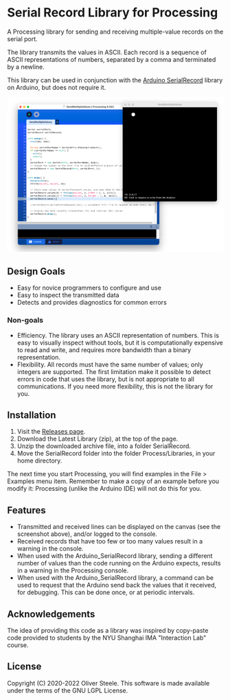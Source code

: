 # Serial Record Library for Processing

A Processing library for sending and receiving multiple-value records on the
serial port.

The library transmits the values in ASCII. Each record is a sequence of ASCII
representations of numbers, separated by a comma and terminated by a newline.

This library can be used in conjunction with the [Arduino
SerialRecord](https://github.com/osteele/Arduino_SerialRecord) library on
Arduino, but does not require it.

![](docs/screenshot.png "Screenshot")

## Design Goals

- Easy for novice programmers to configure and use
- Easy to inspect the transmitted data
- Detects and provides diagnostics for common errors

### Non-goals

- Efficiency. The library uses an ASCII representation of numbers. This is easy
  to visually inspect without tools, but it is computationally expensive to read
  and write, and requires more bandwidth than a binary representation.
- Flexibility. All records must have the same number of values; only integers
  are supported. The first limitation make it possible to detect errors in code
  that uses the library, but is not appropriate to all communications. If you
  need more flexibility, this is not the library for you.

## Installation

1. Visit the [Releases
page](https://github.com/osteele/Processing_SerialRecord/releases).
2. Download the Latest Library (zip), at the top of the page.
3. Unzip the downloaded archive file, into a folder SerialRecord.
4. Move the SerialRecord folder into the folder Process/Libraries, in your home
   directory.

The next time you start Processing, you will find examples in the File >
Examples menu item. Remember to make a copy of an example before you modify it:
Processing (unlike the Arduino IDE) will not do this for you.

## Features

- Transmitted and received lines can be displayed on the canvas (see the
  screenshot above), and/or logged to the console.
- Received records that have too few or too many values result in a warning
  in the console.
- When used with the Arduino_SerialRecord library, sending a different number
  of values than the code running on the Arduino expects, results in a warning
  in the Processing console.
- When used with the Arduino_SerialRecord library, a command can be used to
  request that the Arduino send back the values that it received, for debugging.
  This can be done once, or at periodic intervals.

## Acknowledgements

The idea of providing this code as a library was inspired by copy-paste code
provided to students by the NYU Shanghai IMA "Interaction Lab" course.

## License

Copyright (C) 2020-2022 Oliver Steele. This software is made available under the
terms of the GNU LGPL License.
